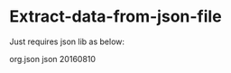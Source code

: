 # Extract-data-from-json-file
Just requires json lib as below:

<dependency>
			<groupId>org.json</groupId>
			<artifactId>json</artifactId>
			<version>20160810</version>
		</dependency>
